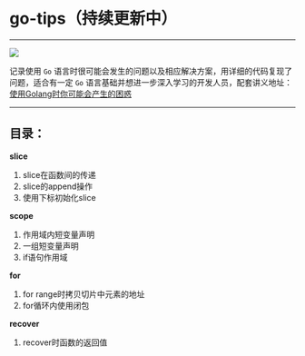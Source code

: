 # go-tips（持续更新中）

---

[![](https://img.shields.io/badge/Go-v1.16.3-blue)](https://go.dev/)

记录使用 `Go` 语言时很可能会发生的问题以及相应解决方案，用详细的代码复现了问题，适合有一定 `Go` 语言基础并想进一步深入学习的开发人员，配套讲义地址：[使用Golang时你可能会产生的困惑](https://www.rooftopj.cn/blog/2022/03/14/%E4%BD%BF%E7%94%A8Golang%E6%97%B6%E4%BD%A0%E5%8F%AF%E8%83%BD%E4%BC%9A%E4%BA%A7%E7%94%9F%E7%9A%84%E5%9B%B0%E6%83%91/)

---

## 目录：

**slice**
1. slice在函数间的传递
2. slice的append操作
3. 使用下标初始化slice
   
**scope**
1. 作用域内短变量声明
2. 一组短变量声明
3. if语句作用域

**for**
1. for range时拷贝切片中元素的地址
2. for循环内使用闭包

**recover**
1. recover时函数的返回值